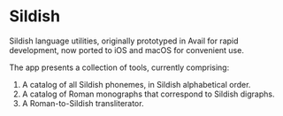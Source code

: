 #  Sildish

Sildish language utilities, originally prototyped in Avail for rapid development, now ported to
iOS and macOS for convenient use.

The app presents a collection of tools, currently comprising:

1. A catalog of all Sildish phonemes, in Sildish alphabetical order.
2. A catalog of Roman monographs that correspond to Sildish digraphs.
3. A Roman-to-Sildish transliterator.
